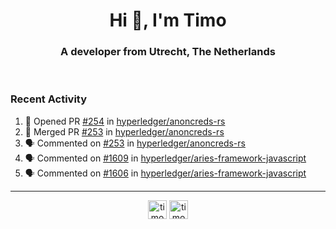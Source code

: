 <h1 align="center">Hi 👋, I'm Timo</h1>
<h3 align="center">A developer from Utrecht, The Netherlands</h3>
<br/>
<!-- https://github.com/rahuldkjain/github-profile-readme-generator --!>

<!--  <p align="left"><img src="https://github-readme-stats.vercel.app/api?username=timoglastra&show_icons=true&count_private=true&" alt="timoglastra" /></p> --!>

<!--
Github language stats
<p align="left"><img src="https://github-readme-stats.vercel.app/api/top-langs/?username=timoglastra&layout=compact" alt="timoglastra" /><p>
-->

<!-- Codestats language stats -->
<!-- <p align="left"><img src="https://codestats-readme.vercel.app/api/top-langs/?username=timoglastra&layout=compact&language_count=12" alt="timoglastra" /><p>    --!>
  
<h3>Recent Activity</h3>

<!--START_SECTION:activity-->
1. 💪 Opened PR [#254](https://github.com/hyperledger/anoncreds-rs/pull/254) in [hyperledger/anoncreds-rs](https://github.com/hyperledger/anoncreds-rs)
2. 🎉 Merged PR [#253](https://github.com/hyperledger/anoncreds-rs/pull/253) in [hyperledger/anoncreds-rs](https://github.com/hyperledger/anoncreds-rs)
3. 🗣 Commented on [#253](https://github.com/hyperledger/anoncreds-rs/pull/253#issuecomment-1770755059) in [hyperledger/anoncreds-rs](https://github.com/hyperledger/anoncreds-rs)
4. 🗣 Commented on [#1609](https://github.com/hyperledger/aries-framework-javascript/issues/1609#issuecomment-1770554906) in [hyperledger/aries-framework-javascript](https://github.com/hyperledger/aries-framework-javascript)
5. 🗣 Commented on [#1606](https://github.com/hyperledger/aries-framework-javascript/pull/1606#issuecomment-1770482098) in [hyperledger/aries-framework-javascript](https://github.com/hyperledger/aries-framework-javascript)
<!--END_SECTION:activity-->

---

<p align="center">
<a href="https://twitter.com/timoglastra" target="blank"><img align="center" src="https://cdn.jsdelivr.net/npm/simple-icons@3.0.1/icons/twitter.svg" alt="timoglastra" height="30" width="30" /></a>
<a href="https://linkedin.com/in/timoglastra" target="blank"><img align="center" src="https://cdn.jsdelivr.net/npm/simple-icons@3.0.1/icons/linkedin.svg" alt="timoglastra" height="30" width="30" /></a>
</p>



